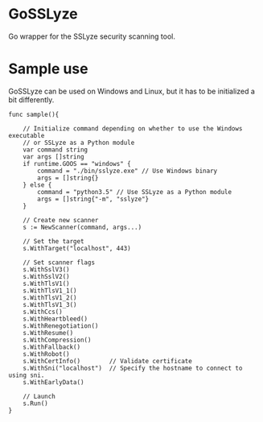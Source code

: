 # GoSSLyze
Go wrapper for the SSLyze security scanning tool.


# Sample use
GoSSLyze can be used on Windows and Linux, but it has to be initialized a bit differently.

```
func sample(){

	// Initialize command depending on whether to use the Windows executable 
	// or SSLyze as a Python module
	var command string
	var args []string
	if runtime.GOOS == "windows" {
		command = "./bin/sslyze.exe" // Use Windows binary
		args = []string{}
	} else {
		command = "python3.5" // Use SSLyze as a Python module
		args = []string{"-m", "sslyze"}
	}

	// Create new scanner
	s := NewScanner(command, args...)

	// Set the target
	s.WithTarget("localhost", 443)

	// Set scanner flags
	s.WithSslV3()
	s.WithSslV2()
	s.WithTlsV1()
	s.WithTlsV1_1()
	s.WithTlsV1_2()
	s.WithTlsV1_3()
	s.WithCcs()
	s.WithHeartbleed()
	s.WithRenegotiation()
	s.WithResume()
	s.WithCompression()
	s.WithFallback()
	s.WithRobot()
	s.WithCertInfo()        // Validate certificate
	s.WithSni("localhost")  // Specify the hostname to connect to using sni.
	s.WithEarlyData()

	// Launch
	s.Run()
}
```
